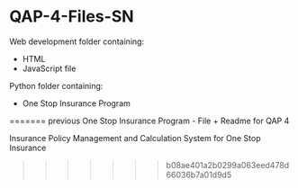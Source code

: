 # QAP-4-Files-SN
Web development folder containing:

- HTML
- JavaScript file

Python folder containing:

- One Stop Insurance Program



=======
previous
One Stop Insurance Program - File + Readme for QAP 4

Insurance Policy Management and Calculation System for One Stop Insurance
>>>>>>> b08ae401a2b0299a063eed478d66036b7a01d9d5
